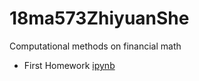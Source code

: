 # 18ma573ZhiyuanShe
Computational methods on financial math
- First Homework [ipynb](src/hw1.ipynb)
